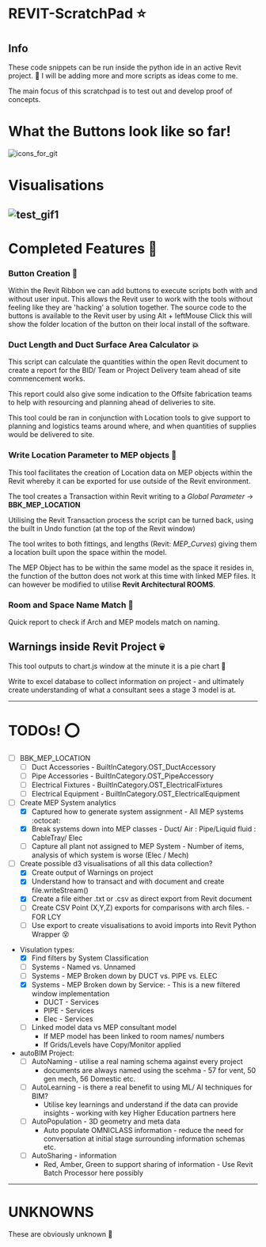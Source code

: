 # REVIT-ScratchPad :star:
## Info
These code snippets can be run inside the python ide in an active Revit project. :snake:
I will be adding more and more scripts as ideas come to me.

The main focus of this scratchpad is to test out and develop proof of concepts.

# What the Buttons look like so far!
![icons_for_git](https://user-images.githubusercontent.com/26323783/54754238-f2cd3800-4bda-11e9-9f9b-ad76fc04e8b3.PNG)

# Visualisations
![test_gif1](https://user-images.githubusercontent.com/26323783/54753764-be0cb100-4bd9-11e9-97ad-5848818bb451.gif)
---
# Completed Features :construction_worker:
### Button Creation :beer:
Within the Revit Ribbon we can add buttons to execute scripts both with and without user input. This allows the Revit user to work with the tools without feeling like they are 'hacking' a solution together.
The source code to the buttons is available to the Revit user by using Alt + leftMouse Click this will show the folder location of the button on their local install of the software.

### Duct Length and Duct Surface Area Calculator :boom:
This script can calculate the quantities within the open Revit document to create a report for the BID/ Team or Project Delivery team ahead of site commencement works.

This report could also give some indication to the Offsite fabrication teams to help with resourcing and planning ahead of deliveries to site.

This tool could be ran in conjunction with Location tools to give support to planning and logistics teams around where, and when quantities of supplies would be delivered to site. 

### Write Location Parameter to MEP objects :pushpin:
This tool facilitates the creation of Location data on MEP objects within the Revit whereby it can be exported for use outside of the Revit environment.

The tool creates a Transaction within Revit writing to a *Global Parameter* -> **BBK_MEP_LOCATION**

Utilising the Revit Transaction process the script can be turned back, using the built in Undo function (at the top of the Revit window)

The tool writes to both fittings, and lengths (Revit: *MEP_Curves*) giving them a location built upon the space within the model.

The MEP Object has to be within the same model as the space it resides in, the function of the button does not work at this time with linked MEP files. It can however be modified to utilise **Revit Architectural ROOMS**.

### Room and Space Name Match :bookmark_tabs:
Quick report to check if Arch and MEP models match on naming.

## Warnings inside Revit Project :skull:
This tool outputs to chart.js window at the minute it is a pie chart :cake:

Write to excel database to collect information on project - and ultimately create understanding of what a consultant sees a stage 3 model is at.

---
# TODOs! :o:

- [ ] BBK_MEP_LOCATION
     - [ ] Duct Accessories - BuiltInCategory.OST_DuctAccessory
     - [ ] Pipe Accessories - BuiltInCategory.OST_PipeAccessory
     - [ ] Electrical Fixtures - BuiltInCategory.OST_ElectricalFixtures
     - [ ] Electrical Equipment - BuiltInCategory.OST_ElectricalEquipment

- [ ] Create MEP System analytics
     - [x] Captured how to generate system assignment - All MEP systems :octocat:
     - [x] Break systems down into MEP classes - Duct/ Air : Pipe/Liquid fluid : CableTray/ Elec
     - [ ] Capture all plant not assigned to MEP System - Number of items, analysis of which system is worse (Elec / Mech)
- [ ] Create possible d3 visualisations of all this data collection?
     - [x] Create output of Warnings on project
     - [x] Understand how to transact and with document and create file.writeStream()
     - [x] Create a file either .txt or .csv as direct export from Revit document
     - [ ] Create CSV Point (X,Y,Z) exports for comparisons with arch files. - FOR LCY
     - [ ] Use export to create visualisations to avoid imports into Revit Python Wrapper :dizzy_face:
- Visulation types:
     - [x] Find filters by System Classification
     - [ ] Systems - Named vs. Unnamed
     - [ ] Systems - MEP Broken down by DUCT vs. PIPE vs. ELEC 
     - [x] Systems - MEP Broken down by Service: - This is a new filtered window implementation
          + DUCT - Services
          + PIPE - Services
          + Elec - Services
     - [ ] Linked model data vs MEP consultant model
          * If MEP model has been linked to room names/ numbers
          * If Grids/Levels have Copy/Monitor applied
- autoBIM Project:
     - [ ] AutoNaming - utilise a real naming schema against every project
          * documents are always named using the scehma - 57 for vent, 50 gen mech, 56 Domestic etc.
     - [ ] AutoLearning - is there a real benefit to using ML/ AI techniques for BIM?
          * Utilise key learnings and understand if the data can provide insights - working with key Higher Education partners here
     - [ ] AutoPopulation - 3D geometry and meta data
          * Auto populate OMNICLASS information - reduce the need for conversation at initial stage surrounding information schemas etc.
     - [ ] AutoSharing - information 
          * Red, Amber, Green to support sharing of information - Use Revit Batch Processor here possibly

---
# UNKNOWNS
These are obviously unknown :space_invader:
